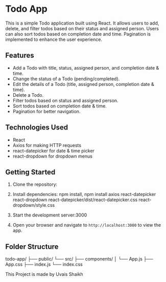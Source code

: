 # Todo App

This is a simple Todo application built using React. It allows users to add, delete, and filter todos based on their status and assigned person. Users can also sort todos based on completion date and time. Pagination is implemented to enhance the user experience.

## Features

- Add a Todo with title, status, assigned person, and completion date & time.
- Change the status of a Todo (pending/completed).
- Edit the details of a Todo (title, assigned person, completion date & time).
- Delete a Todo.
- Filter todos based on status and assigned person.
- Sort todos based on completion date & time.
- Pagination for better navigation.

## Technologies Used

- React
- Axios for making HTTP requests
- react-datepicker for date & time picker
- react-dropdown for dropdown menus

## Getting Started

1. Clone the repository: 


2. Install dependencies: npm install,  npm install axios react-datepicker react-dropdown react-datepicker/dist/react-datepicker.css react-dropdown/style.css


  
3. Start the development server:3000


4. Open your browser and navigate to `http://localhost:3000` to view the app.

## Folder Structure

todo-app/
├── public/
└── src/
├── components/
│ └── App.js
├── App.css
├── index.js
└── index.css

This Project is made by Uvais Shaikh
